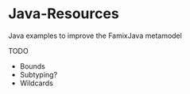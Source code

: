 # Java-Resources
Java examples to improve the FamixJava metamodel

TODO
- Bounds
- Subtyping?
- Wildcards